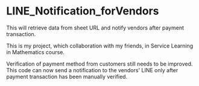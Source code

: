 # LINE_Notification_forVendors
This will retrieve data from sheet URL and notify vendors after payment transaction.

This is my project, which collaboration with my friends, in Service Learning in Mathematics course.

Verification of payment method from customers still needs to be improved.
This code can now send a notification to the vendors' LINE only after payment transaction has been manually verified.
